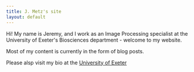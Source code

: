 ```yaml
---
title: J. Metz's site
layout: default
---
```


Hi! My name is Jeremy, and I work as an Image Processing specialist at the University of Exeter's 
Biosciences department - welcome to my website. 

Most of my content is currently in the form of blog posts.

Please alsp visit my bio at the [University of Exeter](http://www.exeter.ac.uk/biomedicalhub/team/drjeremymetz/)

